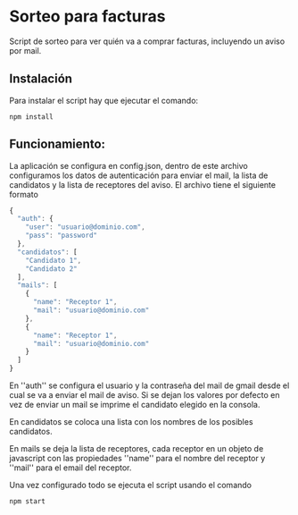 # Sorteo para facturas

Script de sorteo para ver quién va a comprar facturas, incluyendo un aviso por mail.

## Instalación

Para instalar el script hay que ejecutar el comando:

```
npm install
```

## Funcionamiento:

La aplicación se configura en config.json, dentro de este archivo configuramos los datos de autenticación para enviar el mail, la lista de candidatos y la lista de receptores del aviso. El archivo tiene el siguiente formato

```javascript
{
  "auth": {
    "user": "usuario@dominio.com",
    "pass": "password"
  },
  "candidatos": [
    "Candidato 1",
    "Candidato 2"
  ],
  "mails": [
    {
      "name": "Receptor 1",
      "mail": "usuario@dominio.com"
    },
    {
      "name": "Receptor 1",
      "mail": "usuario@dominio.com"
    }
  ]
}
```

En ''auth'' se configura el usuario y la contraseña del mail de gmail desde el cual se va a enviar el mail de aviso. Si se dejan los valores por defecto en vez de enviar un mail se imprime el candidato elegido en la consola.

En candidatos se coloca una lista con los nombres de los posibles candidatos.

En mails se deja la lista de receptores, cada receptor en un objeto de javascript con las propiedades ''name'' para el nombre del receptor y ''mail'' para el email del receptor.

Una vez configurado todo se ejecuta el script usando el comando
```
npm start
```
